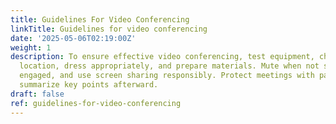 ```yaml
---
title: Guidelines For Video Conferencing
linkTitle: Guidelines for video conferencing
date: '2025-05-06T02:19:00Z'
weight: 1
description: To ensure effective video conferencing, test equipment, choose a quiet
  location, dress appropriately, and prepare materials. Mute when not speaking, stay
  engaged, and use screen sharing responsibly. Protect meetings with passwords and
  summarize key points afterward.
draft: false
ref: guidelines-for-video-conferencing
---
```



